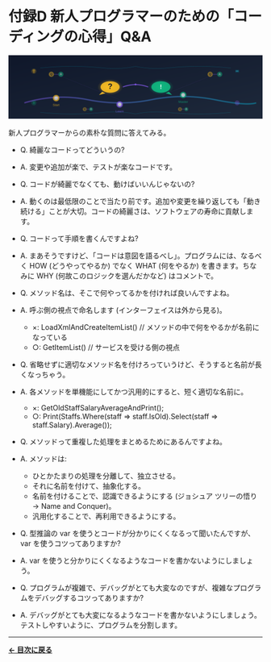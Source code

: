 # 付録D 新人プログラマーのための「コーディングの心得」Q&A

![付録D バナー](Images/banner-appendix-d.svg)

新人プログラマーからの素朴な質問に答えてみる。

- Q. 綺麗なコードってどういうの?
- A. 変更や追加が楽で、テストが楽なコードです。

- Q. コードが綺麗でなくても、動けばいいんじゃないの?
- A. 動くのは最低限のことで当たり前です。追加や変更を繰り返しても「動き続ける」ことが大切。コードの綺麗さは、ソフトウェアの寿命に貢献します。

- Q. コードって手順を書くんですよね?
- A. まあそうですけど、「コードは意図を語るべし」。プログラムには、なるべく HOW (どうやってやるか) でなく WHAT (何をやるか) を書きます。ちなみに WHY (何故このロジックを選んだかなど) はコメントで。

- Q. メソッド名は、そこで何やってるかを付ければ良いんですよね。
- A. 呼ぶ側の視点で命名します (インターフェイスは外から見る)。
  - ×: LoadXmlAndCreateItemList() // メソッドの中で何をやるかが名前になっている
  - ○: GetItemList() // サービスを受ける側の視点

- Q. 省略せずに適切なメソッド名を付けろっていうけど、そうすると名前が長くなっちゃう。
- A. 各メソッドを単機能にしてかつ汎用的にすると、短く適切な名前に。
  - ×: GetOldStaffSalaryAverageAndPrint();
  - ○: Print(Staffs.Where(staff => staff.IsOld).Select(staff => staff.Salary).Average());

- Q. メソッドって重複した処理をまとめるためにあるんですよね。
- A. メソッドは:
  - ひとかたまりの処理を分離して、独立させる。
  - それに名前を付けて、抽象化する。
  - 名前を付けることで、認識できるようにする (ジョシュア ツリーの悟り → Name and Conquer)。
  - 汎用化することで、再利用できるようにする。

- Q. 型推論の var を使うとコードが分かりにくくなるって聞いたんですが、var を使うコツってありますか?
- A. var を使うと分かりにくくなるようなコードを書かないようにしましょう。

- Q. プログラムが複雑で、デバッグがとても大変なのですが、複雑なプログラムをデバッグするコツってありますか?
- A. デバッグがとても大変になるようなコードを書かないようにしましょう。テストしやすいように、プログラムを分割します。

---

**[← 目次に戻る](table-of-contents.md)**
